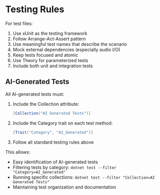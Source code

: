 # Testing Rules

For test files:

1. Use xUnit as the testing framework
2. Follow Arrange-Act-Assert pattern
3. Use meaningful test names that describe the scenario
4. Mock external dependencies (especially audio I/O)
5. Keep tests focused and atomic
6. Use Theory for parameterized tests
7. Include both unit and integration tests

## AI-Generated Tests

All AI-generated tests must:

1. Include the Collection attribute:
   ```csharp
   [Collection("AI Generated Tests")]
   ```

2. Include the Category trait on each test method:
   ```csharp
   [Trait("Category", "AI_Generated")]
   ```

3. Follow all standard testing rules above

This allows:
- Easy identification of AI-generated tests
- Filtering tests by category: `dotnet test --filter "Category=AI_Generated"`
- Running specific collections: `dotnet test --filter "Collection=AI Generated Tests"`
- Maintaining test organization and documentation 